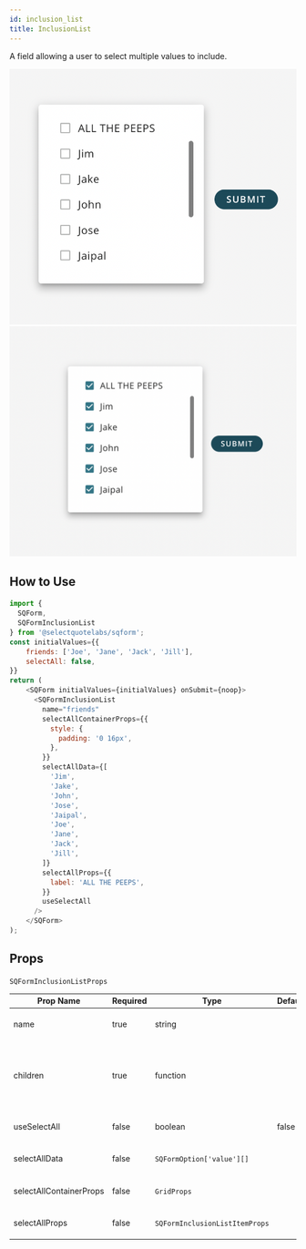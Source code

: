 ```yaml
---
id: inclusion_list
title: InclusionList
---
```


A field allowing a user to select multiple values to include. <br />

![InclusionList - not selected](../../images/SQFormInclusionListExample1.png) ![InclusionList - selected](../../images/SQFormInclusionListExample2.png) <br />

## How to Use

```js
import {
  SQForm,
  SQFormInclusionList
} from '@selectquotelabs/sqform';
const initialValues={{
    friends: ['Joe', 'Jane', 'Jack', 'Jill'],
    selectAll: false,
}}
return (
    <SQForm initialValues={initialValues} onSubmit={noop}>
      <SQFormInclusionList
        name="friends"
        selectAllContainerProps={{
          style: {
            padding: '0 16px',
          },
        }}
        selectAllData={[
          'Jim',
          'Jake',
          'John',
          'Jose',
          'Jaipal',
          'Joe',
          'Jane',
          'Jack',
          'Jill',
        ]}
        selectAllProps={{
          label: 'ALL THE PEEPS',
        }}
        useSelectAll
      />
    </SQForm>
);
```

## Props

`SQFormInclusionListProps`

| Prop Name | Required | Type | Default | Description |
| --- | --- | --- | --- | --- |
| name | true | string |  | The `name` must match the name of the desired array in `initialValues` |
| children | true | function |  | Children must be a function that accepts one param of type FieldArrayRenderProps and returns a single, or array of, SQFormInclusionListItems |
| useSelectAll | false | boolean | false | boolean flag to trigger usage of Select All functionality text |
| selectAllData | false | `SQFormOption['value'][]` |  | array of items to put in the `name` array on 'select all' clickcallback |
| selectAllContainerProps | false | `GridProps` |  | props for the Grid container wrapping the select all checkbox |
| selectAllProps | false | `SQFormInclusionListItemProps` |  | props for the 'select all' SQFormInclusionListItem component |
